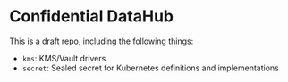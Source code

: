 # Confidential DataHub

This is a draft repo, including the following things:
- `kms`: KMS/Vault drivers
- `secret`: Sealed secret for Kubernetes definitions and implementations
